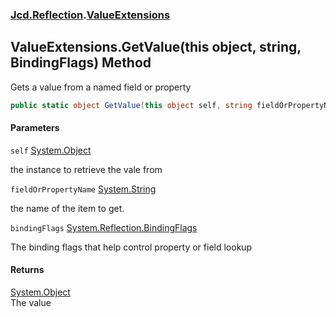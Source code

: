 ### [Jcd.Reflection](Jcd.Reflection.md 'Jcd.Reflection').[ValueExtensions](Jcd.Reflection.ValueExtensions.md 'Jcd.Reflection.ValueExtensions')

## ValueExtensions.GetValue(this object, string, BindingFlags) Method

Gets a value from a named field or property

```csharp
public static object GetValue(this object self, string fieldOrPropertyName, System.Reflection.BindingFlags bindingFlags=System.Reflection.BindingFlags.Instance|System.Reflection.BindingFlags.Public|System.Reflection.BindingFlags.NonPublic);
```
#### Parameters

<a name='Jcd.Reflection.ValueExtensions.GetValue(thisobject,string,System.Reflection.BindingFlags).self'></a>

`self` [System.Object](https://docs.microsoft.com/en-us/dotnet/api/System.Object 'System.Object')

the instance to retrieve the vale from

<a name='Jcd.Reflection.ValueExtensions.GetValue(thisobject,string,System.Reflection.BindingFlags).fieldOrPropertyName'></a>

`fieldOrPropertyName` [System.String](https://docs.microsoft.com/en-us/dotnet/api/System.String 'System.String')

the name of the item to get.

<a name='Jcd.Reflection.ValueExtensions.GetValue(thisobject,string,System.Reflection.BindingFlags).bindingFlags'></a>

`bindingFlags` [System.Reflection.BindingFlags](https://docs.microsoft.com/en-us/dotnet/api/System.Reflection.BindingFlags 'System.Reflection.BindingFlags')

The binding flags that help control property or field lookup

#### Returns
[System.Object](https://docs.microsoft.com/en-us/dotnet/api/System.Object 'System.Object')  
The value